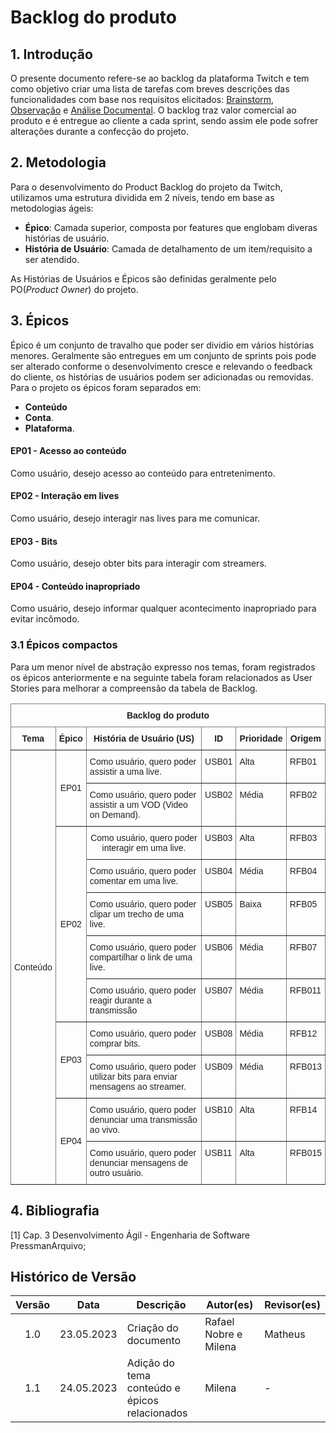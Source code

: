 # Backlog do produto

## 1. Introdução 

O presente documento refere-se ao backlog da plataforma Twitch e tem como objetivo criar uma lista de tarefas com breves descrições das funcionalidades com base nos requisitos elicitados: [Brainstorm](https://requisitos-de-software.github.io/2023.1-Twitch/elicitacao/tecnicas/Brainstorm/), [Observação](https://requisitos-de-software.github.io/2023.1-Twitch/elicitacao/tecnicas/observacao/) e [Análise Documental](https://requisitos-de-software.github.io/2023.1-Twitch/elicitacao/tecnicas/AnaliseDeDocumento/). O backlog traz valor comercial ao produto e é entregue ao cliente a cada sprint, sendo assim ele pode sofrer alterações durante a confecção do projeto. 

## 2. Metodologia 

Para o desenvolvimento do Product Backlog do projeto da Twitch, utilizamos uma estrutura dividida em 2 níveis, tendo em base as metodologias ágeis:

- **Épico**: Camada superior, composta por features que englobam diveras histórias de usuário.
- **História de Usuário**: Camada de detalhamento de um item/requisito a ser atendido.

As Histórias de Usuários e Épicos são definidas geralmente pelo PO(_Product Owner_) do projeto.

## 3. Épicos 

Épico é um conjunto de travalho que poder ser dividio em vários histórias menores. Geralmente são entregues em um conjunto de sprints pois pode ser alterado conforme o desenvolvimento cresce e relevando o feedback do cliente, os histórias de usuários podem ser adicionadas ou removidas. Para o projeto os épicos foram separados em:

- **Conteúdo**
- **Conta**.
- **Plataforma**.

#### EP01 - Acesso ao conteúdo 
Como usuário, desejo acesso ao conteúdo para entretenimento.

#### EP02 - Interação em lives 
Como usuário, desejo interagir nas lives para me comunicar.

#### EP03 - Bits
Como usuário, desejo obter bits para interagir com streamers.

#### EP04 - Conteúdo inapropriado 
Como usuário, desejo informar qualquer acontecimento inapropriado para evitar incômodo.


### 3.1 Épicos compactos 
Para um menor nível de abstração expresso nos temas, foram registrados os épicos anteriormente e na seguinte tabela foram relacionados as User Stories para melhorar a compreensão da tabela de Backlog.

<table style="border-collapse:collapse;border-spacing:0" class="tg"><thead><tr><th style="border-color:inherit;border-style:solid;border-width:1px;color:rgba(0, 0, 0, 0.87);font-family:Arial, sans-serif;font-size:14px;font-weight:bold;overflow:hidden;padding:10px 5px;text-align:center;vertical-align:top;word-break:normal" colspan="6"><span style="font-weight:700">Backlog do produto</span></th></tr></thead><tbody><tr><td style="border-color:inherit;border-style:solid;border-width:1px;color:rgba(0, 0, 0, 0.87);font-family:Arial, sans-serif;font-size:14px;font-weight:bold;overflow:hidden;padding:10px 5px;text-align:center;vertical-align:top;word-break:normal">Tema</td><td style="border-color:inherit;border-style:solid;border-width:1px;color:rgba(0, 0, 0, 0.87);font-family:Arial, sans-serif;font-size:14px;font-weight:bold;overflow:hidden;padding:10px 5px;text-align:center;vertical-align:top;word-break:normal">Épico</td><td style="border-color:inherit;border-style:solid;border-width:1px;color:rgba(0, 0, 0, 0.87);font-family:Arial, sans-serif;font-size:14px;font-weight:bold;overflow:hidden;padding:10px 5px;text-align:center;vertical-align:top;word-break:normal">História de Usuário (US)</td><td style="border-color:inherit;border-style:solid;border-width:1px;color:rgba(0, 0, 0, 0.87);font-family:Arial, sans-serif;font-size:14px;font-weight:bold;overflow:hidden;padding:10px 5px;text-align:center;vertical-align:top;word-break:normal">ID</td><td style="border-color:inherit;border-style:solid;border-width:1px;color:rgba(0, 0, 0, 0.87);font-family:Arial, sans-serif;font-size:14px;font-weight:bold;overflow:hidden;padding:10px 5px;text-align:center;vertical-align:top;word-break:normal">Prioridade</td><td style="border-color:inherit;border-style:solid;border-width:1px;color:rgba(0, 0, 0, 0.87);font-family:Arial, sans-serif;font-size:14px;font-weight:bold;overflow:hidden;padding:10px 5px;text-align:center;vertical-align:top;word-break:normal">Origem</td></tr><tr><td style="border-color:inherit;border-style:solid;border-width:1px;color:rgba(0, 0, 0, 0.87);font-family:Arial, sans-serif;font-size:14px;overflow:hidden;padding:10px 5px;text-align:left;vertical-align:middle;word-break:normal" rowspan="11"><span style="font-weight:400">Conteúdo</span></td><td style="border-color:inherit;border-style:solid;border-width:1px;color:rgba(0, 0, 0, 0.87);font-family:Arial, sans-serif;font-size:14px;overflow:hidden;padding:10px 5px;text-align:center;vertical-align:middle;word-break:normal" rowspan="2"><span style="font-weight:400">EP01</span></td><td style="border-color:inherit;border-style:solid;border-width:1px;color:rgba(0, 0, 0, 0.87);font-family:Arial, sans-serif;font-size:14px;overflow:hidden;padding:10px 5px;text-align:left;vertical-align:top;word-break:normal"><span style="font-weight:400">Como usuário, quero poder assistir a uma live.</span></td><td style="border-color:inherit;border-style:solid;border-width:1px;color:rgba(0, 0, 0, 0.87);font-family:Arial, sans-serif;font-size:14px;overflow:hidden;padding:10px 5px;text-align:left;vertical-align:top;word-break:normal"><span style="font-weight:400">USB01</span></td><td style="border-color:inherit;border-style:solid;border-width:1px;color:rgba(0, 0, 0, 0.87);font-family:Arial, sans-serif;font-size:14px;overflow:hidden;padding:10px 5px;text-align:left;vertical-align:top;word-break:normal"><span style="font-weight:400">Alta</span></td><td style="border-color:inherit;border-style:solid;border-width:1px;color:rgba(0, 0, 0, 0.87);font-family:Arial, sans-serif;font-size:14px;overflow:hidden;padding:10px 5px;text-align:left;vertical-align:top;word-break:normal"><span style="font-weight:400">RFB01</span></td></tr><tr><td style="border-color:inherit;border-style:solid;border-width:1px;color:rgba(0, 0, 0, 0.87);font-family:Arial, sans-serif;font-size:14px;overflow:hidden;padding:10px 5px;text-align:left;vertical-align:top;word-break:normal"><span style="font-weight:400">Como usuário, quero poder assistir a um VOD (Video on Demand).</span></td><td style="border-color:inherit;border-style:solid;border-width:1px;color:rgba(0, 0, 0, 0.87);font-family:Arial, sans-serif;font-size:14px;overflow:hidden;padding:10px 5px;text-align:left;vertical-align:top;word-break:normal"><span style="font-weight:400">USB02</span></td><td style="border-color:inherit;border-style:solid;border-width:1px;color:rgba(0, 0, 0, 0.87);font-family:Arial, sans-serif;font-size:14px;overflow:hidden;padding:10px 5px;text-align:left;vertical-align:top;word-break:normal"><span style="font-weight:400">Média</span></td><td style="border-color:inherit;border-style:solid;border-width:1px;color:rgba(0, 0, 0, 0.87);font-family:Arial, sans-serif;font-size:14px;overflow:hidden;padding:10px 5px;text-align:left;vertical-align:top;word-break:normal"><span style="font-weight:400">RFB02</span></td></tr><tr><td style="border-color:inherit;border-style:solid;border-width:1px;color:rgba(0, 0, 0, 0.87);font-family:Arial, sans-serif;font-size:14px;overflow:hidden;padding:10px 5px;text-align:center;vertical-align:middle;word-break:normal" rowspan="5">EP02</td><td style="border-color:inherit;border-style:solid;border-width:1px;color:rgba(0, 0, 0, 0.87);font-family:Arial, sans-serif;font-size:14px;overflow:hidden;padding:10px 5px;text-align:center;vertical-align:middle;word-break:normal">Como usuário, quero poder interagir em uma live.</td><td style="border-color:inherit;border-style:solid;border-width:1px;color:rgba(0, 0, 0, 0.87);font-family:Arial, sans-serif;font-size:14px;overflow:hidden;padding:10px 5px;text-align:left;vertical-align:top;word-break:normal">USB03</td><td style="border-color:inherit;border-style:solid;border-width:1px;color:rgba(0, 0, 0, 0.87);font-family:Arial, sans-serif;font-size:14px;overflow:hidden;padding:10px 5px;text-align:left;vertical-align:top;word-break:normal">Alta</td><td style="border-color:inherit;border-style:solid;border-width:1px;color:rgba(0, 0, 0, 0.87);font-family:Arial, sans-serif;font-size:14px;overflow:hidden;padding:10px 5px;text-align:left;vertical-align:top;word-break:normal">RFB03</td></tr><tr><td style="border-color:inherit;border-style:solid;border-width:1px;color:rgba(0, 0, 0, 0.87);font-family:Arial, sans-serif;font-size:14px;overflow:hidden;padding:10px 5px;text-align:left;vertical-align:top;word-break:normal">Como usuário,  quero poder comentar em uma live.</td><td style="border-color:inherit;border-style:solid;border-width:1px;color:rgba(0, 0, 0, 0.87);font-family:Arial, sans-serif;font-size:14px;overflow:hidden;padding:10px 5px;text-align:left;vertical-align:top;word-break:normal"><span style="font-weight:400">USB04</span></td><td style="border-color:inherit;border-style:solid;border-width:1px;color:rgba(0, 0, 0, 0.87);font-family:Arial, sans-serif;font-size:14px;overflow:hidden;padding:10px 5px;text-align:left;vertical-align:top;word-break:normal"><span style="font-weight:400">Média</span></td><td style="border-color:inherit;border-style:solid;border-width:1px;color:rgba(0, 0, 0, 0.87);font-family:Arial, sans-serif;font-size:14px;overflow:hidden;padding:10px 5px;text-align:left;vertical-align:top;word-break:normal"><span style="font-weight:400">RFB04</span></td></tr><tr><td style="border-color:inherit;border-style:solid;border-width:1px;color:rgba(0, 0, 0, 0.87);font-family:Arial, sans-serif;font-size:14px;overflow:hidden;padding:10px 5px;text-align:left;vertical-align:top;word-break:normal">Como usuário, quero poder clipar um trecho de uma live.</td><td style="border-color:inherit;border-style:solid;border-width:1px;color:rgba(0, 0, 0, 0.87);font-family:Arial, sans-serif;font-size:14px;overflow:hidden;padding:10px 5px;text-align:left;vertical-align:top;word-break:normal"><span style="font-weight:400">USB05</span></td><td style="border-color:inherit;border-style:solid;border-width:1px;color:rgba(0, 0, 0, 0.87);font-family:Arial, sans-serif;font-size:14px;overflow:hidden;padding:10px 5px;text-align:left;vertical-align:top;word-break:normal"><span style="font-weight:400">Baixa</span></td><td style="border-color:inherit;border-style:solid;border-width:1px;color:rgba(0, 0, 0, 0.87);font-family:Arial, sans-serif;font-size:14px;overflow:hidden;padding:10px 5px;text-align:left;vertical-align:top;word-break:normal"><span style="font-weight:400">RFB05</span></td></tr><tr><td style="border-color:inherit;border-style:solid;border-width:1px;color:rgba(0, 0, 0, 0.87);font-family:Arial, sans-serif;font-size:14px;overflow:hidden;padding:10px 5px;text-align:left;vertical-align:top;word-break:normal">Como usuário, quero poder compartilhar o link de uma live.</td><td style="border-color:inherit;border-style:solid;border-width:1px;color:rgba(0, 0, 0, 0.87);font-family:Arial, sans-serif;font-size:14px;overflow:hidden;padding:10px 5px;text-align:left;vertical-align:top;word-break:normal"><span style="font-weight:400">USB06</span></td><td style="border-color:inherit;border-style:solid;border-width:1px;color:rgba(0, 0, 0, 0.87);font-family:Arial, sans-serif;font-size:14px;overflow:hidden;padding:10px 5px;text-align:left;vertical-align:top;word-break:normal"><span style="font-weight:400">Média</span></td><td style="border-color:inherit;border-style:solid;border-width:1px;color:rgba(0, 0, 0, 0.87);font-family:Arial, sans-serif;font-size:14px;overflow:hidden;padding:10px 5px;text-align:left;vertical-align:top;word-break:normal"><span style="font-weight:400">RFB07</span></td></tr><tr><td style="border-color:inherit;border-style:solid;border-width:1px;color:rgba(0, 0, 0, 0.87);font-family:Arial, sans-serif;font-size:14px;overflow:hidden;padding:10px 5px;text-align:left;vertical-align:top;word-break:normal">Como usuário, quero poder reagir durante a transmissão</td><td style="border-color:inherit;border-style:solid;border-width:1px;color:rgba(0, 0, 0, 0.87);font-family:Arial, sans-serif;font-size:14px;overflow:hidden;padding:10px 5px;text-align:left;vertical-align:top;word-break:normal"><span style="font-weight:400">USB07</span></td><td style="border-color:inherit;border-style:solid;border-width:1px;color:rgba(0, 0, 0, 0.87);font-family:Arial, sans-serif;font-size:14px;overflow:hidden;padding:10px 5px;text-align:left;vertical-align:top;word-break:normal"><span style="font-weight:400">Média</span></td><td style="border-color:inherit;border-style:solid;border-width:1px;color:rgba(0, 0, 0, 0.87);font-family:Arial, sans-serif;font-size:14px;overflow:hidden;padding:10px 5px;text-align:left;vertical-align:top;word-break:normal"><span style="font-weight:400">RFB011</span></td></tr><tr><td style="border-color:inherit;border-style:solid;border-width:1px;color:rgba(0, 0, 0, 0.87);font-family:Arial, sans-serif;font-size:14px;overflow:hidden;padding:10px 5px;text-align:center;vertical-align:middle;word-break:normal" rowspan="2"><span style="font-weight:400">EP03</span></td><td style="border-color:inherit;border-style:solid;border-width:1px;color:rgba(0, 0, 0, 0.87);font-family:Arial, sans-serif;font-size:14px;overflow:hidden;padding:10px 5px;text-align:left;vertical-align:top;word-break:normal"><span style="font-weight:400">Como usuário, quero poder comprar bits.</span></td><td style="border-color:inherit;border-style:solid;border-width:1px;color:rgba(0, 0, 0, 0.87);font-family:Arial, sans-serif;font-size:14px;overflow:hidden;padding:10px 5px;text-align:left;vertical-align:top;word-break:normal"><span style="font-weight:400">USB08</span></td><td style="border-color:inherit;border-style:solid;border-width:1px;color:rgba(0, 0, 0, 0.87);font-family:Arial, sans-serif;font-size:14px;overflow:hidden;padding:10px 5px;text-align:left;vertical-align:top;word-break:normal"><span style="font-weight:400">Média</span></td><td style="border-color:inherit;border-style:solid;border-width:1px;color:rgba(0, 0, 0, 0.87);font-family:Arial, sans-serif;font-size:14px;overflow:hidden;padding:10px 5px;text-align:left;vertical-align:top;word-break:normal"><span style="font-weight:400">RFB12</span></td></tr><tr><td style="border-color:inherit;border-style:solid;border-width:1px;color:rgba(0, 0, 0, 0.87);font-family:Arial, sans-serif;font-size:14px;overflow:hidden;padding:10px 5px;text-align:left;vertical-align:top;word-break:normal"><span style="font-weight:400">Como usuário, quero poder utilizar bits para enviar mensagens ao streamer.</span></td><td style="border-color:inherit;border-style:solid;border-width:1px;color:rgba(0, 0, 0, 0.87);font-family:Arial, sans-serif;font-size:14px;overflow:hidden;padding:10px 5px;text-align:left;vertical-align:top;word-break:normal"><span style="font-weight:400">USB09</span></td><td style="border-color:inherit;border-style:solid;border-width:1px;color:rgba(0, 0, 0, 0.87);font-family:Arial, sans-serif;font-size:14px;overflow:hidden;padding:10px 5px;text-align:left;vertical-align:top;word-break:normal"><span style="font-weight:400">Média</span></td><td style="border-color:inherit;border-style:solid;border-width:1px;color:rgba(0, 0, 0, 0.87);font-family:Arial, sans-serif;font-size:14px;overflow:hidden;padding:10px 5px;text-align:left;vertical-align:top;word-break:normal"><span style="font-weight:400">RFB013</span></td></tr><tr><td style="border-color:inherit;border-style:solid;border-width:1px;color:rgba(0, 0, 0, 0.87);font-family:Arial, sans-serif;font-size:14px;overflow:hidden;padding:10px 5px;text-align:center;vertical-align:middle;word-break:normal" rowspan="2">EP04</td><td style="border-color:inherit;border-style:solid;border-width:1px;color:rgba(0, 0, 0, 0.87);font-family:Arial, sans-serif;font-size:14px;overflow:hidden;padding:10px 5px;text-align:left;vertical-align:top;word-break:normal">Como usuário, quero poder denunciar uma transmissão ao vivo.</td><td style="border-color:inherit;border-style:solid;border-width:1px;color:rgba(0, 0, 0, 0.87);font-family:Arial, sans-serif;font-size:14px;overflow:hidden;padding:10px 5px;text-align:left;vertical-align:top;word-break:normal"><span style="font-weight:400">USB10</span></td><td style="border-color:inherit;border-style:solid;border-width:1px;color:rgba(0, 0, 0, 0.87);font-family:Arial, sans-serif;font-size:14px;overflow:hidden;padding:10px 5px;text-align:left;vertical-align:top;word-break:normal"><span style="font-weight:400">Alta</span></td><td style="border-color:inherit;border-style:solid;border-width:1px;color:rgba(0, 0, 0, 0.87);font-family:Arial, sans-serif;font-size:14px;overflow:hidden;padding:10px 5px;text-align:left;vertical-align:top;word-break:normal"><span style="font-weight:400">RFB14</span></td></tr><tr><td style="border-color:inherit;border-style:solid;border-width:1px;color:rgba(0, 0, 0, 0.87);font-family:Arial, sans-serif;font-size:14px;overflow:hidden;padding:10px 5px;text-align:left;vertical-align:top;word-break:normal">Como usuário, quero poder denunciar mensagens de outro usuário.</td><td style="border-color:inherit;border-style:solid;border-width:1px;color:rgba(0, 0, 0, 0.87);font-family:Arial, sans-serif;font-size:14px;overflow:hidden;padding:10px 5px;text-align:left;vertical-align:top;word-break:normal"><span style="font-weight:400">USB11</span></td><td style="border-color:inherit;border-style:solid;border-width:1px;color:rgba(0, 0, 0, 0.87);font-family:Arial, sans-serif;font-size:14px;overflow:hidden;padding:10px 5px;text-align:left;vertical-align:top;word-break:normal"><span style="font-weight:400">Alta</span></td><td style="border-color:inherit;border-style:solid;border-width:1px;color:rgba(0, 0, 0, 0.87);font-family:Arial, sans-serif;font-size:14px;overflow:hidden;padding:10px 5px;text-align:left;vertical-align:top;word-break:normal"><span style="font-weight:400">RFB015</span></td></tr></tbody></table>
  
## 4. Bibliografia

[1] Cap. 3 Desenvolvimento Ágil - Engenharia de Software PressmanArquivo;

## Histórico de Versão

| Versão | Data       | Descrição            | Autor(es)     | Revisor(es)   |
| :----: | ---------- | -------------------- | ------------- | ------------- |
| 1.0    | 23.05.2023 | Criação do documento | Rafael Nobre e Milena | Matheus |
| 1.1    | 24.05.2023 | Adição do tema conteúdo e épicos relacionados| Milena | - |
